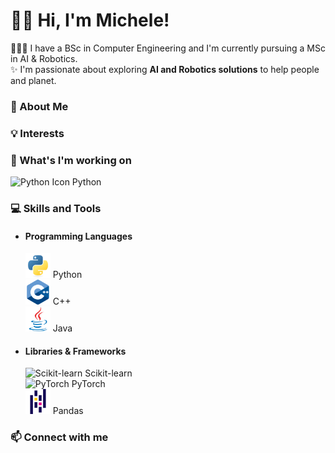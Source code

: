 <!--
**MicheleBrigandi/MicheleBrigandi** is a ✨ _special_ ✨ repository because its `README.md` (this file) appears on your GitHub profile.

Here are some ideas to get you started:

- 🔭 I’m currently working on ...
- 🌱 I’m currently learning ...
- 👯 I’m looking to collaborate on ...
- 🤔 I’m looking for help with ...
- 💬 Ask me about ...
- 📫 How to reach me: ...
- 😄 Pronouns: ...
- ⚡ Fun fact: ...
-->

<h1 align="left">👋🏻 Hi, I'm Michele!</h1>
👨🏻‍🎓 I have a BSc in Computer Engineering and I'm currently pursuing a MSc in AI & Robotics.<br>  
✨ I'm passionate about exploring <b>AI and Robotics solutions</b> to help people and planet.

<h3 align="left">🌟 About Me</h3>
<p align="left">
</p>

<h3 align="left">💡 Interests</h3>
<p align="left">
</p>

<h3 align="left">🌱 What's I'm working on</h3>
<p align="left">
</p>

![Python Icon](https://upload.wikimedia.org/wikipedia/commons/c/c3/Python-logo-notext.svg) Python


<h3 align="left">💻 Skills and Tools</h3>
<ul>
  <li>
    <h4 align="left">Programming Languages</h4>
    <div align="left">
      <img src="https://raw.githubusercontent.com/devicons/devicon/master/icons/python/python-original.svg" alt="Python" width="40" height="40"/> <span>Python</span><br>
      <img src="https://raw.githubusercontent.com/devicons/devicon/master/icons/cplusplus/cplusplus-original.svg" alt="C++" width="40" height="40"/> <span>C++</span><br>
      <img src="https://raw.githubusercontent.com/devicons/devicon/master/icons/java/java-original.svg" alt="Java" width="40" height="40"/> <span>Java</span>
    </div>
  </li>

  <li>
    <h4 align="left">Libraries & Frameworks</h4>
    <div align="left">
      <img src="https://upload.wikimedia.org/wikipedia/commons/0/05/Scikit_learn_logo_small.svg" alt="Scikit-learn" width="40" height="40"/> <span>Scikit-learn</span><br>
      <img src="https://www.vectorlogo.zone/logos/pytorch/pytorch-icon.svg" alt="PyTorch" width="40" height="40"/> <span>PyTorch</span><br>
      <img src="https://raw.githubusercontent.com/devicons/devicon/2ae2a900d2f041da66e950e4d48052658d850630/icons/pandas/pandas-original.svg" alt="Pandas" width="40" height="40"/> <span>Pandas</span>
    </div>
  </li>
</ul>

<h3 align="left">📫 Connect with me</h3>
<p align="left">
</p>

